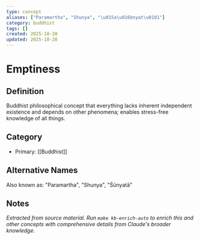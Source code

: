 ```yaml
---
type: concept
aliases: ["Paramartha", "Shunya", "\u015a\u016bnyat\u0101"]
category: buddhist
tags: []
created: 2025-10-20
updated: 2025-10-20
---
```


# Emptiness

## Definition

Buddhist philosophical concept that everything lacks inherent independent existence and depends on other phenomena; enables stress-free knowledge of all things.

## Category

- Primary: [[Buddhist]]

## Alternative Names

Also known as: "Paramartha", "Shunya", "Śūnyatā"

## Notes

*Extracted from source material. Run `make kb-enrich-auto` to enrich this and other concepts with comprehensive details from Claude's broader knowledge.*
